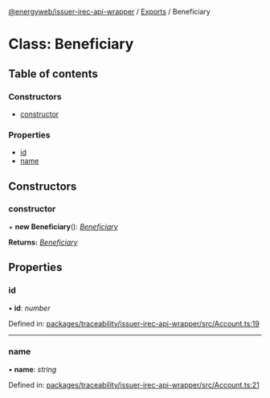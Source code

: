 [@energyweb/issuer-irec-api-wrapper](../README.md) / [Exports](../modules.md) / Beneficiary

# Class: Beneficiary

## Table of contents

### Constructors

-   [constructor](beneficiary.md#constructor)

### Properties

-   [id](beneficiary.md#id)
-   [name](beneficiary.md#name)

## Constructors

### constructor

\+ **new Beneficiary**(): [_Beneficiary_](beneficiary.md)

**Returns:** [_Beneficiary_](beneficiary.md)

## Properties

### id

• **id**: _number_

Defined in: [packages/traceability/issuer-irec-api-wrapper/src/Account.ts:19](https://github.com/energywebfoundation/origin/blob/1ec4bda2/packages/traceability/issuer-irec-api-wrapper/src/Account.ts#L19)

---

### name

• **name**: _string_

Defined in: [packages/traceability/issuer-irec-api-wrapper/src/Account.ts:21](https://github.com/energywebfoundation/origin/blob/1ec4bda2/packages/traceability/issuer-irec-api-wrapper/src/Account.ts#L21)
